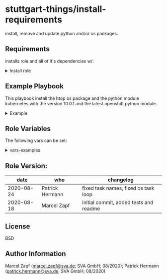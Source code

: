 stuttgart-things/install-requirements
====================

install, remove and update python and/or os packages.

Requirements
------------

installs role and all of it's dependencies w/:

<details><summary>Install role</summary>

```
cat <<EOF > /tmp/requirements.yaml
- src: git@codehub.sva.de:Lab/stuttgart-things/supporting-roles/install-requirements.git
  scm: git
EOF
ansible-galaxy install -r /tmp/requirements.yaml --force
rm -rf /tmp/requirements.yaml
```
</details>

Example Playbook
----------------

This playbook install the htop os package and the python module kubernetes with the version 10.0.1 and the latest openshift python module.

<details><summary>Example</summary>
<br/>
Playbook: install-requirements.yml

```
---
- hosts: localhost
  gather_facts: true
  become: true
  vars:
    update_packages: true
    os_packages:
      - htop
    python_modules:
      - name: kubernetes
        version: 10.0.1
      - name: openshift
  
  roles:
   - install-requirements
```

Playbook execution:
```
ansible-playbook -i inventory install-reqierements.yml
```
</details>

Role Variables
--------------

The following vars can be set:

<details><summary>vars-examples</summary>
<br/>

```
vars:
  update_packages: true     # set for update or not update your os packages (update_packages: true/ false)
  os_packages:
    - htop  
    - unzip # the os package that you want to install. If not set, no os package will be installed. (os_packages: <package_name>)
  python_modules:
    - name: kubernetes      # the pip package that you want to install. If not set, no os package will be installed. If pip doesn't exist, it will be installed automatically. The pip version is decided based on the python version that is used by ansible on the target host.
      version: 10.0.1       # - python_modules: <package_name>
    - name: openshift       #   version: <package_version>
    
```
</details>

## Role Version:
| date  | who | changelog |
|---|---|---|
|2020-08-24   | Patrick Hermann  | fixed task names, fixed os task loop
|2020-08-18   | Marcel Zapf   | initial commit, added tests and readme


License
-------

BSD

Author Information
------------------

Marcel Zapf (marcel.zapf@sva.de; SVA GmbH; 08/2020);
Patrick Hermann (patrick.hermann@sva.de; SVA GmbH; 08/2020)

